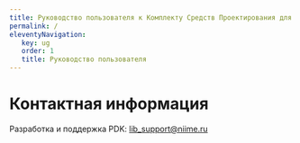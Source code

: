 ```yaml
---
title: Руководство пользователя к Комплекту Средств Проектирования для технологии КМОП HCMOS8D 0,18 мкм
permalink: /
eleventyNavigation:
   key: ug
   order: 1
   title: Руководство пользователя
---
```


# Контактная информация

Разработка и поддержка PDK:  [lib_support@niime.ru](lib_support@niime.ru)
